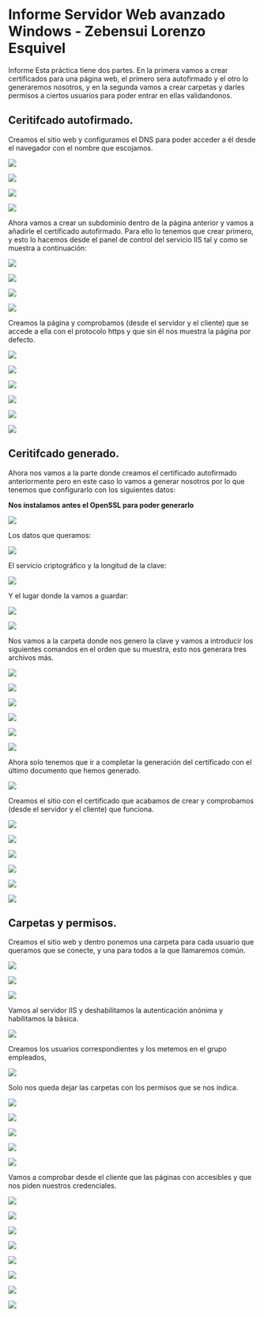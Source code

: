 # Informe Servidor Web avanzado Windows - Zebensui Lorenzo Esquivel

Informe Esta práctica tiene dos partes. En la primera vamos a crear certificados para una página web, el primero sera autofirmado y el otro lo generaremos nosotros, y en la segunda vamos a crear carpetas y darles permisos a ciertos usuarios para poder entrar en ellas validandonos.

## Ceritifcado autofirmado.

Creamos el sitio web y configuramos el DNS para poder acceder a él desde el navegador con el nombre que escojamos.

![](img/1.png)

![](img/2.png)

![](img/3.png)

![](img/4.png)

Ahora vamos a crear un subdominio dentro de la página anterior y vamos a añadirle el certificado autofirmado.
Para ello lo tenemos que crear primero, y esto lo hacemos desde el panel de control del servicio IIS tal y como se muestra a continuación:

![](img/5.png)

![](img/6.png)

![](img/7.png)

![](img/8.png)

Creamos la página y comprobamos (desde el servidor y el cliente) que se accede a ella con el protocolo https y que sin él nos muestra la página por defecto.

![](img/9.png)

![](img/10.png)

![](img/11.png)

![](img/12.png)

![](img/13.png)

![](img/14.png)

## Ceritifcado generado.

Ahora nos vamos a la parte donde creamos el certificado autofirmado anteriormente pero en este caso lo vamos a generar nosotros por lo que tenemos que configurarlo con los siguientes datos:

**Nos instalamos antes el OpenSSL para poder generarlo**

![](img/19.png)

Los datos que queramos:

![](img/15.png)

El servicio criptográfico y la longitud de la clave:

![](img/16.png)

Y el lugar donde la vamos a guardar:

![](img/20.png)

![](img/18.png)

Nos vamos a la carpeta donde nos genero la clave y vamos a introducir los siguientes comandos en el orden que su muestra, esto nos generara tres archivos más.

![](img/21.png)

![](img/22.png)

![](img/23.png)

![](img/24.png)

![](img/25.png)

![](img/26.png)

Ahora solo tenemos que ir a completar la generación del certificado con el último documento que hemos generado.

![](img/27.png)

Creamos el sitio con el certificado que acabamos de crear y comprobamos (desde el servidor y el cliente) que funciona.

![](img/28.png)

![](img/29.png)

![](img/30.png)

![](img/31.png)

![](img/32.png)

![](img/33.png)

## Carpetas y permisos.

Creamos el sitio web y dentro ponemos una carpeta para cada usuario que queramos que se conecte, y una para todos a la que llamaremos común.

![](img/34.png)

![](img/35.png)

![](img/36.png)

Vamos al servidor IIS y deshabilitamos la autenticación anónima y habilitamos la básica.

![](img/37.png)

Creamos los usuarios correspondientes y los metemos en el grupo empleados,

![](img/38.png)

Solo nos queda dejar las carpetas con los permisos que se nos indica.

![](img/39.png)

![](img/43.png)

![](img/40.png)

![](img/41.png)

![](img/42.png)

Vamos a comprobar desde el cliente que las páginas con accesibles y que nos piden nuestros credenciales.

![](img/44.png)

![](img/45.png)

![](img/46.png)

![](img/47.png)

![](img/48.png)

![](img/49.png)

![](img/50.png)

![](img/51.png)
